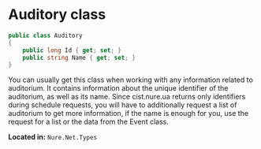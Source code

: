 # Auditory class

```csharp
public class Auditory
{
    public long Id { get; set; }
    public string Name { get; set; }
}
```

You can usually get this class when working with any information related to auditorium. It contains information about the unique identifier of the auditorium, as well as its name. Since cist.nure.ua returns only identifiers during schedule requests, you will have to additionally request a list of auditorium to get more information, if the name is enough for you, use the request for a list or the data from the Event class.

**Located in:** `Nure.Net.Types`

